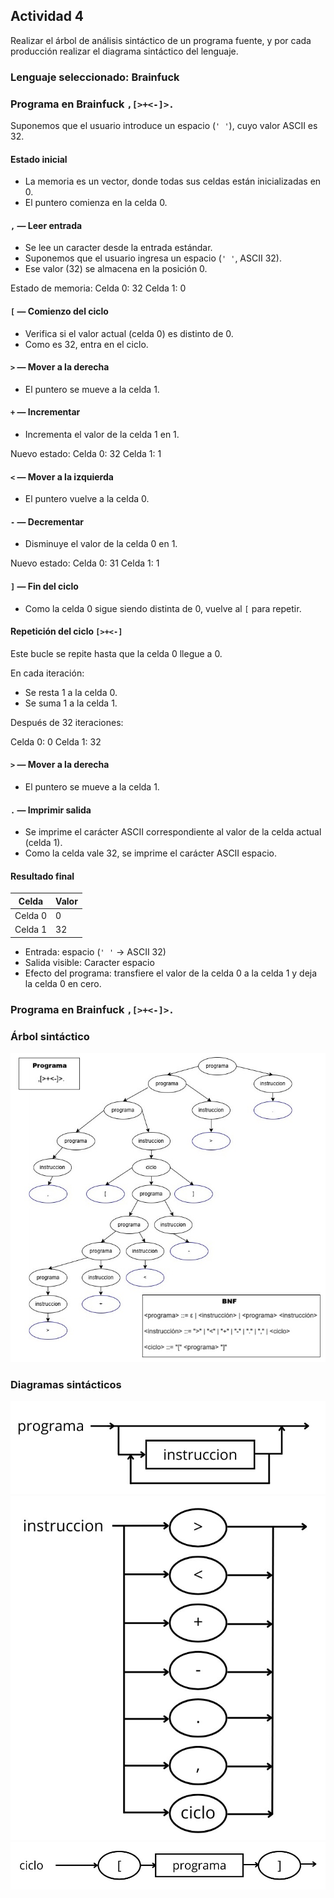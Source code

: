 ## Actividad 4

Realizar el árbol de análisis sintáctico de un programa fuente, y por cada producción realizar el diagrama sintáctico del lenguaje.

### Lenguaje seleccionado: Brainfuck

### Programa en Brainfuck  `,[>+<-]>.`

Suponemos que el usuario introduce un espacio (`' '`), cuyo valor ASCII es 32.

#### Estado inicial
- La memoria es un vector, donde todas sus celdas están inicializadas en 0.
- El puntero comienza en la celda 0.

#### `,` — Leer entrada
- Se lee un caracter desde la entrada estándar.
- Suponemos que el usuario ingresa un espacio (`' '`, ASCII 32).
- Ese valor (32) se almacena en la posición 0.

Estado de memoria:
Celda 0: 32
Celda 1: 0

#### `[` — Comienzo del ciclo
- Verifica si el valor actual (celda 0) es distinto de 0.
- Como es 32, entra en el ciclo.

#### `>` — Mover a la derecha
- El puntero se mueve a la celda 1.

#### `+` — Incrementar
- Incrementa el valor de la celda 1 en 1.

Nuevo estado:
Celda 0: 32
Celda 1: 1

#### `<` — Mover a la izquierda
- El puntero vuelve a la celda 0.

#### `-` — Decrementar
- Disminuye el valor de la celda 0 en 1.

Nuevo estado:
Celda 0: 31
Celda 1: 1


#### `]` — Fin del ciclo

- Como la celda 0 sigue siendo distinta de 0, vuelve al `[` para repetir.

#### Repetición del ciclo `[>+<-]`
Este bucle se repite hasta que la celda 0 llegue a 0.

En cada iteración:
- Se resta 1 a la celda 0.
- Se suma 1 a la celda 1.

Después de 32 iteraciones:

Celda 0: 0
Celda 1: 32

#### `>` — Mover a la derecha
- El puntero se mueve a la celda 1.

#### `.` — Imprimir salida
- Se imprime el carácter ASCII correspondiente al valor de la celda actual (celda 1).
- Como la celda vale 32, se imprime el carácter ASCII espacio.

####  Resultado final

| Celda   | Valor |
|---------|-------|
| Celda 0 | 0     |
| Celda 1 | 32    |

- Entrada: espacio (`' '` → ASCII 32)
- Salida visible: Caracter espacio
- Efecto del programa: transfiere el valor de la celda 0 a la celda 1 y deja la celda 0 en cero.

### Programa en Brainfuck  `,[>+<-]>.`

### Árbol sintáctico

![Arbol sintactico](arbolsintactico2.jpg)


### Diagramas sintácticos

![Diagrama de Programa](dsprograma.jpg)
![Diagrama de Instrucción](dsinstruccion.jpg)
![Diagrama de Ciclo](dsciclo.jpg)




